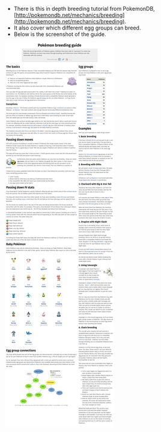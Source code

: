 * There is this in depth breeding tutorial from PokemonDB, [http://pokemondb.net/mechanics/breeding](http://pokemondb.net/mechanics/breeding).
* It also cover which different egg groups can breed.
* Below is the screenshot of the guide.

![./20161020-0114-cet-breeding-tutorial-from-pokemondb-1.png](./20161020-0114-cet-breeding-tutorial-from-pokemondb-1.png)